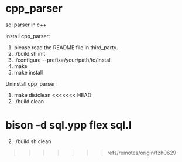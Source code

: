 # cpp_parser
sql parser in c++

Install cpp_parser:
1. please read the README file in third_party.
2. ./build.sh init
3. ./configure --prefix=/your/path/to/install
4. make
5. make install

Uninstall cpp_parser:
1. make distclean
<<<<<<< HEAD
2. ./build clean


bison -d sql.ypp
flex sql.l
=======
2. ./build.sh clean
>>>>>>> refs/remotes/origin/fzh0629
